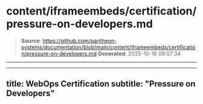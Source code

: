 # content/iframeembeds/certification/pressure-on-developers.md

> **Source**: https://github.com/pantheon-systems/documentation/blob/main/content/iframeembeds/certification/pressure-on-developers.md
> **Generated**: 2025-10-16 09:07:34

---

---
title: WebOps Certification
subtitle: "Pressure on Developers"
---

<Partial file="certification-guide/pressure-on-developers.md" />
